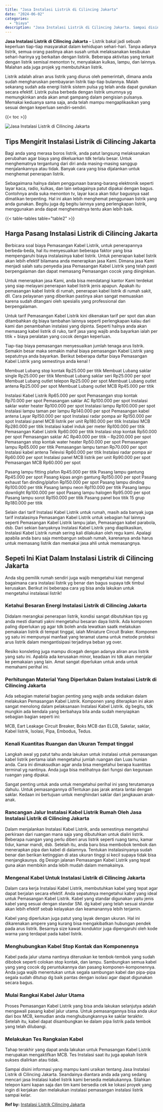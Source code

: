 ```yaml
---
title: "Jasa Instalasi Listrik di Cilincing Jakarta"
date: "2024-06-02"
categories: 
  - "biaya"
description: "Jasa Instalasi Listrik di Cilincing Jakarta. Sampai disini informasi yang mampu kami uraikan tentang Jasa Instalasi Listrik di Cilincing Jakarta. Seandainya..."
---
```


**Jasa Instalasi Listrik di Cilincing Jakarta** – Listrik bakal jadi sebuah keperluan tiap-tiap masyarakat dalam kehidupan sehari-hari. Tanpa adanya listrik, semua orang pastinya akan susah untuk melaksanakan kesibukan sehari-harinya yg berkaitan dengan listirik. Beberapa aktivitas yang terkait dengan listrik semisal menonton tv, menyalakan kulkas, lampu, dan lainnya. Malahan ada juga projek yg membutuhkan listrik.

Listrik adalah aliran arus listrik yang diurus oleh pemerintah, dimana anda sudah mengharuskan pembayaran listrik tiap-tiap bulannya. Malah sekarang sudah ada energi listrik sistem pulsa yg telah anda dapat gunakan secara efektif. Listrik pulsa berbeda dengan listrik umumnya yg memungkinkan anda akan amat gampang dalam pengisian pulsanya. Memakai keduanya sama saja, anda telah mampu mengaplikasikan yang sesuai dengan keperluan sendiri-sendiri.

{{< toc >}}

![Jasa Instalasi Listrik di Cilincing Jakarta](/images/instalasi-listrik-murah19.png)

## Tips Mengirit Instalasi Listrik di Cilincing Jakarta

Bagi anda yang merasa boros listrik, anda patut langsung melaksanakan perubahan agar biaya yang dikeluarkan tdk terlalu besar. Untuk menghematnya tergantung dari diri anda masing-masing sanggup menjalankannya atau tidak. Banyak cara yang bisa dijalankan untuk menghemat penerapan listrik.

Sebagaimana halnya dalam penggunaan barang-barang elektronik seperti layar kaca, radio, kulkas, dan lain sebagainya patut dipakai dengan bagus. Contohnya anda suka menonton tv, layar kaca akan tidur bagusnya saat dimatikan terpenting. Hal ini akan lebih menghemat penggunaan listrik yang anda gunakan. Begitu juga dg begitu lainnya yang perlengkapan listrik, menggunakan anda dapat menghematnya tentu akan lebih baik.

{{< table-tables table="table2" >}}

## Harga Pasang Instalasi Listrik di Cilincing Jakarta

Berbicara soal biaya Pemasangan Kabel Listrik, untuk penerapannya berbeda-beda, hal itu menyesuaikan beberapa faktor yang bisa mempengaruhi biaya instalasinya kabel listrik. Untuk penerapan kabel listrik akan lebih efektif bilamana anda menerapkan jasa Kami. Dimana jasa Kami menjadi salah satu penyedia jasa Pemasangan Kabel Listrik yang telah pasti berpengalaman dan dapat memasang Pemasangan cocok yang diinginkan.

Untuk menerapkan jasa Kami, anda bisa mendatangi kantor Kami terdekat yang siap melayani penerapan kabel listrik jenis apapun. Apakah itu pemasangan kabel listrik di rumah, penerapan kabel listrik di rumah sakit, dll. Cara pelayanan yang diberikan pastinya akan sangat memuaskan karena sudah ditangani oleh spesialis yang professional dan berpengalaman.

Untuk tarif Pemasangan Kabel Listrik kini dikenakan tarif per spot dan akan ditambahkan dg biaya tambahan lainnya seperti perlengkapan kalau dari kami dan penambahan instalasi yang dipinta. Seperti halnya anda akan memasang kabel listrik di ruko, tarif jasa yang wajib anda bayarkan ialah per titik + biaya peralatan yang cocok dengan keperluan.

Tiap-tiap biaya pemasangan menyesuaikan jumlah tenaga arus listrik. Semakin besar maka semakin mahal biaya pemasangan Kabel Listrik yang sepatutnya anda bayarkan. Berikut beberapa daftar biaya Pemasangan Kabel Listrik yang semestinya anda kenal !

Membuat Lubang stop kontak Rp25.000 per titik Membuat Lubang saklar single Rp25.000 per titik Membuat Lubang saklar seri Rp25.000 per spot Membuat Lubang outlet telepon Rp25.000 per spot Membuat Lubang outlet antena Rp25.000 per spot Membuat Lubang outlet MCB Rp45.000 per titik

Instalasi Kabel Listrik Rp65.000 per spot Pemasangan stop kontak Rp70.000 per spot Pemasangan saklar AC Rp100.000 per spot Instalasi saklar water heater Rp100.000 per spot Instalasi lampu Rp100.000 per spot Instalasi lampu taman per lampu Rp140.000 per spot Pemasangan kabel antena Layar Rp150.000 per spot Instalasi radar pompa air Rp150.000 per spot Instalasi panel MCB listrik per unit Rp180.000 per titik Instalasi MCB Rp280.000 per titik Instalasi kabel induk per meter Rp100.000 per titik Pemasangan Kabel Listrik Rp60.000 per titik Instalasi stop kontak Rp50.000 per spot Pemasangan saklar AC Rp40.000 per titik – Rp200.000 per spot Pemasangan stop kontak water heater Rp50.000 per spot Pemasangan lampu Rp65.000 per titik Pemasangan lampu taman Rp70.000 per spot Instalasi kabel antena Televisi Rp60.000 per titik Instalasi radar pompa air Rp60.000 per spot Instalasi panel MCB listrik per unit Rp90.000 per spot Pemasangan MCB Rp60.000 per spot

Pasang lampu fitting plafon Rp45.000 per titik Pasang lampu gantung Rp45.000 per spot Pasang kipas angin gantung Rp150.000 per spot Pasang exhaust fan dinding/plafon Rp150.000 per spot Pasang lampu dinding Rp100.000 per titik Pasang lampu neon Rp110.000 per titik Pasang lampu downlight Rp100.000 per spot Pasang lampu halogen Rp95.000 per spot Pasang lampu sorot Rp150.000 per titik Pasang panel box titik 15 grup Rp180.000 per titik

Selain dari tarif Instalasi Kabel Listrik untuk rumah, masih ada banyak juga tarif instalasinya Pemasangan Kabel Listrik untuk sebagian hal lainnya seperti Pemasangan Kabel Listrik lampu jalan, Pemasangan kabel parabola, dsb. Dari sekian banyaknya Instalasi Kabel Listrik yang diaplikasikan, Instalasi Kabel Listrik rumah sering kali dilakukan oleh regu kami. Apalagi apabila anda baru saja membangun sebuah rumah, karenanya anda harus untuk memasang listrik dan memakai jasa ahli untuk memasangnya.

## Sepeti Ini Kiat Dalam Instalasi Listrik di Cilincing Jakarta


Anda sbg pemilik rumah sendiri juga wajib mengetahui kiat mengenal bagaimana cara instalasi listrik yg benar dan bagus supaya tdk timbul kerusakan. Berikut ini beberapa cara yg bisa anda lakukan untuk mengetahui instalasai listrik!

### Ketahui Besaran Energi Instalasi Listrik di Cilincing Jakarta

Didalam merangkai penerapan listrik, kondisi sangat dibutuhkan tips yg anda mesti diamati yakni mengetahui besaran daya listrik. Ada komponen paling diperlukan yg agar tdk boleh anda lewatkan saatk melakukan pemakaian listrik di tempat tinggal, ialah Miniature Circuit Braker. Komponen yg satu ini mempunyai manfaat yang teramat utama untuk metode proteksi arus listrik dalam mengantisipasi terjadinya beban yg over.

Resiko konsleting juga mampu dicegah dengan adanya aliran arus listrik yang satu ini. Apabila ada kerusakan minor, keadaan ini tdk akan menjalar ke pemakaian yang lain. Amat sangat diperlukan untuk anda untuk memahami perihal ini.

### Perhitungan Material Yang Diperlukan Dalam Instalasi Listrik di Cilincing Jakarta

Ada sebagian material bagian penting yang wajib anda sediakan dalam melakukan Pemasangan Kabel Listrik. Komponen yang diterapkan ini akan sangat menolong dalam pelaksanaan Instalasi Kabel Listrik. dg begitu, tdk mungkin ada kendala yang berbahaya bila anda sudah menyiapkan sebagian bagian seperti ini:

MCB, Eart Leakage Circuit Breaker, Boks MCB dan ELCB, Sakelar, saklar, Kabel listrik, Isolasi, Pipa, Embodus, Tedus.

### Kenali Kuantitas Ruangan dan Ukuran Tempat tinggal

Langkah awal yg patut tahu anda lakukan untuk instalasi untuk pemasangan kabel listrik pertama ialah mengetahui jumlah ruangan dan Luas hunian anda. Cara ini dimaksudkan agar anda bisa mengetahui berapa kuantitas terminal yg nantinya. Anda juga bisa melihatnya dari fungsi dan kegunaan ruangan yang dipakai.

Sangat penting untuk anda untuk mengetahui perihal ini yang terutamanya dahulu. Untuk pemasangannya diTentukan pas jarak antara lantai dengan saklar. Kedaan ini bertujuan untuk menghindari saklar dari jangkauan anak-anak.

### Rancangan Jalur Instalasi Kabel Listrik Rumah Oleh Jasa Instalasi Listrik di Cilincing Jakarta

Dalam menjalankan Instalasi Kabel Listrik, anda semestinya mengetahui perkiraan dari ruangan mana saja yang dibutuhkan untuk dialiri listrik. Beberapa ruangan yang perlu diberi arus listrik seperti ruang tamu, kamar tidur, kamar mandi, dsb. Setelah itu, anda baru bisa membobok tembok dan menerapkan pipa dan kabel di dalamnya. Tentukan instalasinyanya sudah benar dan berikan ketinggian di atas ukuran tinggi si kecil supaya tidak bisa menjangkaunya. dg Design jalanan Pemasangan Kabel Listrik yang tepat guna akan membikin anda lebih mudah dalam memakainya.

### Mengenal Kabel Untuk Instalasi Listrik di Cilincing Jakarta

Dalam cara kerja Instalasi Kabel Listrik, membutuhkan kabel yang tepat agar dapat berjalan secara efektif. Anda sepatutnya mengetahui kabel yang ideal untuk Pemasangan Kabel Listrik. Kabel yang standar digunakan yaitu jenis kabel yang sesuai dengan standar SNI. dg kabel yang telah sesuai standar akan lebih efektif sebab kelayakan dan keamanannya lebih terjamin.

Kabel yang diperlukan juga patut yang layak dengan ukuran. Hal ini dikarenakan ampere yang kurang bisa mengakibatkan hubungan pendek pada arus listrik. Besarnya size kawat konduktor juga dipengaruhi oleh kode warna yang terdapat pada kabel listrik.

### Menghubungkan Kabel Stop Kontak dan Komponennya

Kabel pada jalur utama nantinya diteruskan ke tembok-tembok yang sudah dibobok seperti colokan stop kontak, dan lampu. Sambungkan semua kabel yang yang cocok dg peruntukannya dan pasang komponen-komponennya. Anda juga wajib menentukan untuk segala sambungan kabel dan pipa-pipa segala sudah ditutup dg baik pantas dengan isolasi agar dapat digunakan secara bagus.

### Mulai Rangkai Kabel Jalur Utama

Proses Pemasangan Kabel Listrik yang bisa anda lakukan selanjutya adalah mengawali pasang kabel jalur utama. Untuk pemasangannya bisa anda ukur dari box MCB, kemudian anda menghubungkannya ke saklar terakhir. Setelah itu, kabel dapat disambungkan ke dalam pipa listrik pada tembok yang telah dilubangi.

### Melakukan Tes Rangkaian Kabel

Tahap terakhir yang dapat anda lakukan untuk Pemasangan Kabel Listrik merupakan mengaktifkan MCB. Tes Instalasi saat itu juga apakah listrik sukses dialirkan atau tidak.

Sampai disini informasi yang mampu kami uraikan tentang Jasa Instalasi Listrik di Cilincing Jakarta. Seandainya diantara anda ada yang sedang mencari jasa Instalasi kabel listrik kami bersedia melakukannya. Silahkan telepon kami kapan saja dan tim kami bersedia cek ke lokasi proyek yang ingin di kerjakan dan melakukan instalasi pemasangan instalasi listrik sampai kelar.

**Ref by:** [Instalasi Listrik Cilincing Jakarta](https://id.wikipedia.org/wiki/Instalasi)
